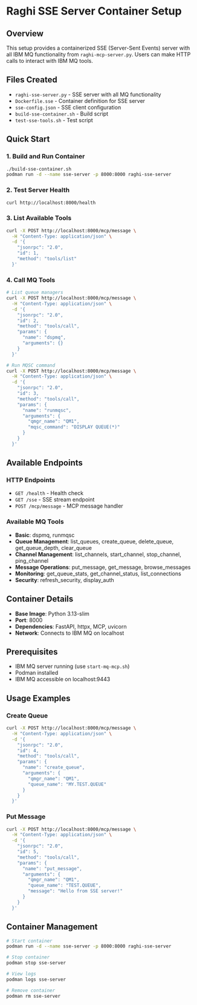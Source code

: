 # Raghi SSE Server Container Setup

## Overview
This setup provides a containerized SSE (Server-Sent Events) server with all IBM MQ functionality from `raghi-mcp-server.py`. Users can make HTTP calls to interact with IBM MQ tools.

## Files Created
- `raghi-sse-server.py` - SSE server with all MQ functionality
- `Dockerfile.sse` - Container definition for SSE server
- `sse-config.json` - SSE client configuration
- `build-sse-container.sh` - Build script
- `test-sse-tools.sh` - Test script

## Quick Start

### 1. Build and Run Container
```bash
./build-sse-container.sh
podman run -d --name sse-server -p 8000:8000 raghi-sse-server
```

### 2. Test Server Health
```bash
curl http://localhost:8000/health
```

### 3. List Available Tools
```bash
curl -X POST http://localhost:8000/mcp/message \
  -H "Content-Type: application/json" \
  -d '{
    "jsonrpc": "2.0",
    "id": 1,
    "method": "tools/list"
  }'
```

### 4. Call MQ Tools
```bash
# List queue managers
curl -X POST http://localhost:8000/mcp/message \
  -H "Content-Type: application/json" \
  -d '{
    "jsonrpc": "2.0",
    "id": 2,
    "method": "tools/call",
    "params": {
      "name": "dspmq",
      "arguments": {}
    }
  }'

# Run MQSC command
curl -X POST http://localhost:8000/mcp/message \
  -H "Content-Type: application/json" \
  -d '{
    "jsonrpc": "2.0",
    "id": 3,
    "method": "tools/call",
    "params": {
      "name": "runmqsc",
      "arguments": {
        "qmgr_name": "QM1",
        "mqsc_command": "DISPLAY QUEUE(*)"
      }
    }
  }'
```

## Available Endpoints

### HTTP Endpoints
- `GET /health` - Health check
- `GET /sse` - SSE stream endpoint
- `POST /mcp/message` - MCP message handler

### Available MQ Tools
- **Basic**: dspmq, runmqsc
- **Queue Management**: list_queues, create_queue, delete_queue, get_queue_depth, clear_queue
- **Channel Management**: list_channels, start_channel, stop_channel, ping_channel
- **Message Operations**: put_message, get_message, browse_messages
- **Monitoring**: get_queue_stats, get_channel_status, list_connections
- **Security**: refresh_security, display_auth

## Container Details
- **Base Image**: Python 3.13-slim
- **Port**: 8000
- **Dependencies**: FastAPI, httpx, MCP, uvicorn
- **Network**: Connects to IBM MQ on localhost

## Prerequisites
- IBM MQ server running (use `start-mq-mcp.sh`)
- Podman installed
- IBM MQ accessible on localhost:9443

## Usage Examples

### Create Queue
```bash
curl -X POST http://localhost:8000/mcp/message \
  -H "Content-Type: application/json" \
  -d '{
    "jsonrpc": "2.0",
    "id": 4,
    "method": "tools/call",
    "params": {
      "name": "create_queue",
      "arguments": {
        "qmgr_name": "QM1",
        "queue_name": "MY.TEST.QUEUE"
      }
    }
  }'
```

### Put Message
```bash
curl -X POST http://localhost:8000/mcp/message \
  -H "Content-Type: application/json" \
  -d '{
    "jsonrpc": "2.0",
    "id": 5,
    "method": "tools/call",
    "params": {
      "name": "put_message",
      "arguments": {
        "qmgr_name": "QM1",
        "queue_name": "TEST.QUEUE",
        "message": "Hello from SSE server!"
      }
    }
  }'
```

## Container Management
```bash
# Start container
podman run -d --name sse-server -p 8000:8000 raghi-sse-server

# Stop container
podman stop sse-server

# View logs
podman logs sse-server

# Remove container
podman rm sse-server
```
